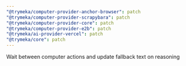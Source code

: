 ```yaml
---
"@trymeka/computer-provider-anchor-browser": patch
"@trymeka/computer-provider-scrapybara": patch
"@trymeka/computer-provider-core": patch
"@trymeka/computer-provider-e2b": patch
"@trymeka/ai-provider-vercel": patch
"@trymeka/core": patch
---
```


Wait between computer actions and update fallback text on reasoning
